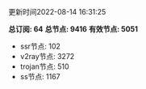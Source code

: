 更新时间2022-08-14 16:31:25

**总订阅: 64**
**总节点: 9416**
**有效节点: 5051**
- ssr节点: 102
- v2ray节点: 3272
- trojan节点: 510
- ss节点: 1167
